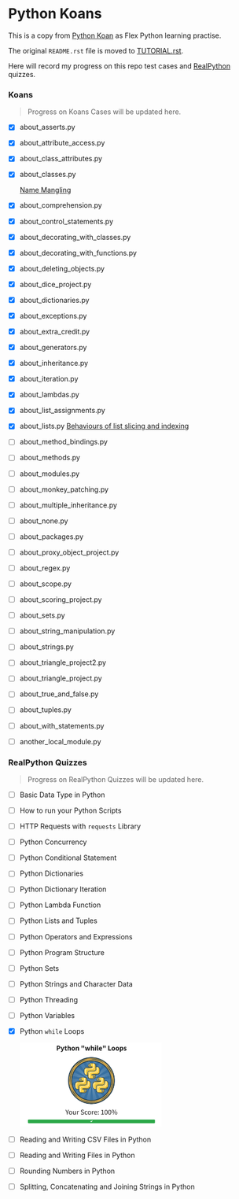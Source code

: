 # Python Koans

This is a copy from [Python Koan](https://github.com/gregmalcolm/python_koans) as Flex Python learning practise.

The original `README.rst` file is moved to [TUTORIAL.rst](./TUTORIAL.rst).

Here will record my progress on this repo test cases and [RealPython](https://realpython.com/quizzes/) quizzes.

### Koans
> Progress on Koans Cases will be updated here.
- [x] about_asserts.py
- [x] about_attribute_access.py
- [x] about_class_attributes.py
- [x] about_classes.py
  
  [Name Mangling](./koans/about_classes.py#L34)
  
- [x] about_comprehension.py
- [x] about_control_statements.py
- [x] about_decorating_with_classes.py
- [x] about_decorating_with_functions.py
- [x] about_deleting_objects.py
- [x] about_dice_project.py
- [x] about_dictionaries.py
- [x] about_exceptions.py
- [x] about_extra_credit.py
- [x] about_generators.py
- [x] about_inheritance.py
- [x] about_iteration.py
- [x] about_lambdas.py
- [x] about_list_assignments.py
- [x] about_lists.py
  [Behaviours of list slicing and indexing](./koans/about_lists.py#54) 
- [ ] about_method_bindings.py
- [ ] about_methods.py
- [ ] about_modules.py
- [ ] about_monkey_patching.py
- [ ] about_multiple_inheritance.py
- [ ] about_none.py
- [ ] about_packages.py
- [ ] about_proxy_object_project.py
- [ ] about_regex.py
- [ ] about_scope.py
- [ ] about_scoring_project.py
- [ ] about_sets.py
- [ ] about_string_manipulation.py
- [ ] about_strings.py
- [ ] about_triangle_project2.py
- [ ] about_triangle_project.py
- [ ] about_true_and_false.py
- [ ] about_tuples.py
- [ ] about_with_statements.py
- [ ] another_local_module.py

### RealPython Quizzes
> Progress on RealPython Quizzes will be updated here.
- [ ] Basic Data Type in Python
- [ ] How to run your Python Scripts
- [ ] HTTP Requests with `requests` Library
- [ ] Python Concurrency
- [ ] Python Conditional Statement
- [ ] Python Dictionaries
- [ ] Python Dictionary Iteration
- [ ] Python Lambda Function
- [ ] Python Lists and Tuples
- [ ] Python Operators and Expressions
- [ ] Python Program Structure
- [ ] Python Sets
- [ ] Python Strings and Character Data
- [ ] Python Threading
- [ ] Python Variables
- [x] Python `while` Loops
  
  <img src="pics/python_while.png" width="60%" />
  
- [ ] Reading and Writing CSV Files in Python
- [ ] Reading and Writing Files in Python
- [ ] Rounding Numbers in Python
- [ ] Splitting, Concatenating and Joining Strings in Python